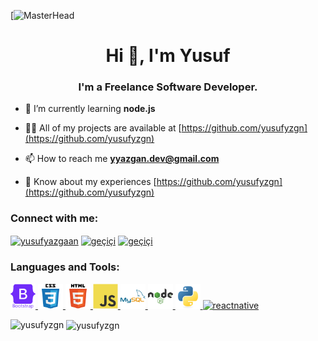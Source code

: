 [![MasterHead](https://camo.githubusercontent.com/64db6f0d5e1747af6c17712debff02df2e8ca47808096f4f1b3fa175f77c5711/68747470733a2f2f7777772e736b696c6c72656163746f722e696f2f626c6f672f77702d636f6e74656e742f75706c6f6164732f323032342f30352f46756c6c2d537461636b2d446576656c6f7065722e6a7067)
<h1 align="center">Hi 👋, I'm Yusuf</h1>
<h3 align="center">I'm a Freelance Software Developer.</h3>

- 🌱 I’m currently learning **node.js**

- 👨‍💻 All of my projects are available at [https://github.com/yusufyzgn](https://github.com/yusufyzgn)

- 📫 How to reach me **yyazgan.dev@gmail.com**

- 📄 Know about my experiences [https://github.com/yusufyzgn](https://github.com/yusufyzgn)

<h3 align="left">Connect with me:</h3>
<p align="left">
<a href="https://twitter.com/yusufyazgaan" target="blank"><img align="center" src="https://raw.githubusercontent.com/rahuldkjain/github-profile-readme-generator/master/src/images/icons/Social/twitter.svg" alt="yusufyazgaan" height="30" width="40" /></a>
<a href="https://linkedin.com/in/geçiçi" target="blank"><img align="center" src="https://raw.githubusercontent.com/rahuldkjain/github-profile-readme-generator/master/src/images/icons/Social/linked-in-alt.svg" alt="geçiçi" height="30" width="40" /></a>
<a href="https://instagram.com/geçiçi" target="blank"><img align="center" src="https://raw.githubusercontent.com/rahuldkjain/github-profile-readme-generator/master/src/images/icons/Social/instagram.svg" alt="geçiçi" height="30" width="40" /></a>
</p>

<h3 align="left">Languages and Tools:</h3>
<p align="left"> <a href="https://getbootstrap.com" target="_blank" rel="noreferrer"> <img src="https://raw.githubusercontent.com/devicons/devicon/master/icons/bootstrap/bootstrap-plain-wordmark.svg" alt="bootstrap" width="40" height="40"/> </a> <a href="https://www.w3schools.com/css/" target="_blank" rel="noreferrer"> <img src="https://raw.githubusercontent.com/devicons/devicon/master/icons/css3/css3-original-wordmark.svg" alt="css3" width="40" height="40"/> </a> <a href="https://www.w3.org/html/" target="_blank" rel="noreferrer"> <img src="https://raw.githubusercontent.com/devicons/devicon/master/icons/html5/html5-original-wordmark.svg" alt="html5" width="40" height="40"/> </a> <a href="https://developer.mozilla.org/en-US/docs/Web/JavaScript" target="_blank" rel="noreferrer"> <img src="https://raw.githubusercontent.com/devicons/devicon/master/icons/javascript/javascript-original.svg" alt="javascript" width="40" height="40"/> </a> <a href="https://www.mysql.com/" target="_blank" rel="noreferrer"> <img src="https://raw.githubusercontent.com/devicons/devicon/master/icons/mysql/mysql-original-wordmark.svg" alt="mysql" width="40" height="40"/> </a> <a href="https://nodejs.org" target="_blank" rel="noreferrer"> <img src="https://raw.githubusercontent.com/devicons/devicon/master/icons/nodejs/nodejs-original-wordmark.svg" alt="nodejs" width="40" height="40"/> </a> <a href="https://www.python.org" target="_blank" rel="noreferrer"> <img src="https://raw.githubusercontent.com/devicons/devicon/master/icons/python/python-original.svg" alt="python" width="40" height="40"/> </a> <a href="https://reactnative.dev/" target="_blank" rel="noreferrer"> <img src="https://reactnative.dev/img/header_logo.svg" alt="reactnative" width="40" height="40"/> </a> </p>

<p><img align="left" src="https://github-readme-stats.vercel.app/api/top-langs?username=yusufyzgn&show_icons=true&locale=en&layout=compact" alt="yusufyzgn" /></p>

<p>&nbsp;<img align="center" src="https://github-readme-stats.vercel.app/api?username=yusufyzgn&show_icons=true&locale=en" alt="yusufyzgn" /></p>

